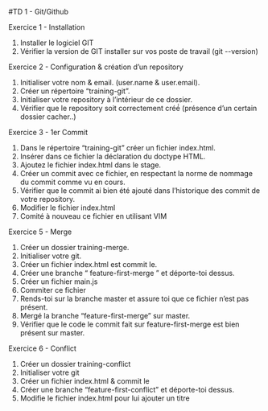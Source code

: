 #TD 1 - Git/Github

Exercice 1 - Installation

1. Installer le logiciel GIT
2. Vérifier la version de GIT installer sur vos poste de travail (git --version)
   
Exercice 2 - Configuration & création d’un repository

1. Initialiser votre nom & email. (user.name & user.email).
2. Créer un répertoire “training-git”.
3. Initialiser votre repository à l’intérieur de ce dossier.
4. Vérifier que le repository soit correctement créé́
(présence d’un certain dossier cacher..)

Exercice 3 - 1er Commit

1. Dans le répertoire “training-git” créer un fichier index.html.
2. Insérer dans ce fichier la déclaration du doctype HTML.
3. Ajoutez le fichier index.html dans le stage.
4. Créer un commit avec ce fichier, en respectant la norme de nommage du commit comme
vu en cours.
5. Vérifier que le commit ai bien été ajouté dans l’historique des commit de votre
repository.
6. Modifier le fichier index.html
7. Comité à nouveau ce fichier en utilisant VIM
   
Exercice 5 - Merge

1. Créer un dossier training-merge.
2. Initialiser votre git.
3. Créer un fichier index.html est commit le.
4. Créer une branche “ feature-first-merge ” et déporte-toi dessus.
5. Créer un fichier main.js
6. Commiter ce fichier
7. Rends-toi sur la branche master et assure toi que ce fichier n’est pas présent.
8. Mergé la branche “feature-first-merge” sur master.
9. Vérifier que le code le commit fait sur feature-first-merge est bien présent sur master.
    
Exercice 6 - Conflict

1. Créer un dossier training-conflict
2. Initialiser votre git
3. Créer un fichier index.html & commit le
4. Créer une branche “feature-first-conflict” et déporte-toi dessus.
5. Modifie le fichier index.html pour lui ajouter un titre <title> à la ligne 1
6. Commit cette modification
7. Rends-toi sur la branche master
8. Modifie le fichier index.html pour lui ajouter un <body> à la ligne 1
9. Commit cette modification
10. Merge la branche feature-first-conflict sur master.
Ici git vas t’indiquer qu’un conflit est apparu sur le fichier index.html, à toi de le résoudre en
sélectionnant les développements qui t'intéressent dans le fichier index.html, une fois que c’est fait,
supprime les lignes contenant ====== et >>>>>> ajoute le fichier index.html à ton stage puis
commit le.

Exercice 7 - Déploiement du repository sur gitlab
Le but de cet exercice est de déployer votre le repository "training-git" sur le cloud.

1. Se rendre sur https://gitlab.com/
2. Créer un compte gitlab.
3. Créer un projet training-git ( blank project, project public )
4. Rends-toi sur ton terminal
5. Exécute ligne par ligne le code situé sous “Push an existing Git repository” de l’interface de
gitlab

Exercice 8 - Merge Request ( MR )
Le but de cet exercice est de comprendre le fonctionnement, l'utilité et la création d’une merge
request ( dis MR ). Pour ce faire, nous allons utiliser le repository “training-git” déployé à
l’instant sur gitlab.

1. Rendez-vous sur la branche master du projet training-git.
2. Créer une branche first-merge-request.
3. Pousse cette branche sur ton repository distant ( git push )
git t’informera que cette branche n’existe pas sur le repository distant ce qui est parfaitement
logique, et te proposera une commande à exécuter pour créer une nouvelle branche sur ton
repository distant au format ( git push --set-upstream origin <ma-branch> ), exécute le code
proposer par git.
4. Créer un fichier main.js
5. Ajouter le code console.log (“premiere MR”) à l’intérieur de celui-ci
6. Commit le et pousse le sur ton repository distant (git push)
7. Rends-toi sur gitlab (connectes-toi si besoin)
8. Rends-toi sur ton projet training-git.
9. Rends-toi sur la page branche est assure toi que ta nouvelle branche “first-mergerequest”
est bien présente.
10. Créer une nouvelle MR en sélectionnant le branche first-merge-request en “source
branch” et master en “target branche”
Le but ici est bien de créer une merge request qui après validation, permettra le merge des
modifications apporté par la branche “first-merge-request” vers la branche “master”
11. Une fois que tu t’es assuré que tes développements sont conformes aux attentes (onglet
change de la page merge request), tu peux cliquer sur merge.
En entreprise, tu t’assureras qu’un ou plusieurs de tes collègues ont approuvé tes changements en
cliquant sur l’emoji pouce par exemple avant de réaliser la merge.
12. Rends-toi sur la branche master, récupère les modifications et assures toi qu'elles soient
présentes
